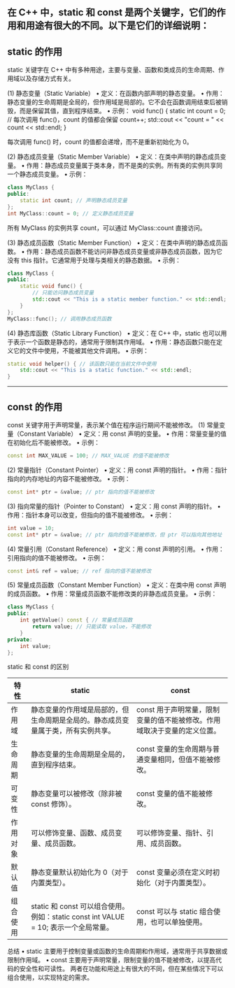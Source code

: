 在 C++ 中，static 和 const 是两个关键字，它们的作用和用途有很大的不同。以下是它们的详细说明：
------------------------
## static 的作用
static 关键字在 C++ 中有多种用途，主要与变量、函数和类成员的生命周期、作用域以及存储方式有关。

(1) 静态变量（Static Variable）
•  定义：在函数内部声明的静态变量。
•  作用：静态变量的生命周期是全局的，但作用域是局部的。它不会在函数调用结束后被销毁，而是保留其值，直到程序结束。
•  示例： 
void func() {
    static int count = 0; // 每次调用 func()，count 的值都会保留
    count++;
    std::cout << "count = " << count << std::endl;
}

 每次调用 func() 时，count 的值都会递增，而不是重新初始化为 0。
 
(2) 静态成员变量（Static Member Variable）
•  定义：在类中声明的静态成员变量。
•  作用：静态成员变量属于类本身，而不是类的实例。所有类的实例共享同一个静态成员变量。
•  示例： 
```c++
class MyClass {
public:
    static int count; // 声明静态成员变量
};
int MyClass::count = 0; // 定义静态成员变量
```
 所有 MyClass 的实例共享 count，可以通过 MyClass::count 直接访问。
 
(3) 静态成员函数（Static Member Function）
•  定义：在类中声明的静态成员函数。
•  作用：静态成员函数不能访问非静态成员变量或非静态成员函数，因为它没有 this 指针。它通常用于处理与类相关的静态数据。
•  示例： 
```cpp
class MyClass {
public:
    static void func() {
        // 只能访问静态成员变量
        std::cout << "This is a static member function." << std::endl;
    }
};
MyClass::func(); // 调用静态成员函数
```

(4) 静态库函数（Static Library Function）
•  定义：在 C++ 中，static 也可以用于表示一个函数是静态的，通常用于限制其作用域。
•  作用：静态函数只能在定义它的文件中使用，不能被其他文件调用。
•  示例： 
```cpp
static void helper() { // 该函数只能在当前文件中使用
    std::cout << "This is a static function." << std::endl;
}
```
------------------------
## const 的作用
const 关键字用于声明常量，表示某个值在程序运行期间不能被修改。
(1) 常量变量（Constant Variable）
•  定义：用 const 声明的变量。
•  作用：常量变量的值在初始化后不能被修改。
•  示例： 
```cpp
const int MAX_VALUE = 100; // MAX_VALUE 的值不能被修改
```
(2) 常量指针（Constant Pointer）
•  定义：用 const 声明的指针。
•  作用：指针指向的内存地址的内容不能被修改。
•  示例： 
```cpp
const int* ptr = &value; // ptr 指向的值不能被修改
```
(3) 指向常量的指针（Pointer to Constant）
•  定义：用 const 声明的指针。
•  作用：指针本身可以改变，但指向的值不能被修改。
•  示例：
```cpp
int value = 10;
const int* ptr = &value; // ptr 指向的值不能被修改，但 ptr 可以指向其他地址
```
(4) 常量引用（Constant Reference）
•  定义：用 const 声明的引用。
•  作用：引用指向的值不能被修改。
•  示例： 
```cpp
const int& ref = value; // ref 指向的值不能被修改
```
(5) 常量成员函数（Constant Member Function）
•  定义：在类中用 const 声明的成员函数。
•  作用：常量成员函数不能修改类的非静态成员变量。
•  示例： 
```cpp
class MyClass {
public:
    int getValue() const { // 常量成员函数
        return value; // 只能读取 value，不能修改
    }
private:
    int value;
};
```
static 和 const 的区别

| 特性 | static | const |
|---|---|---|
| 作用域 | 静态变量的作用域是局部的，但生命周期是全局的。静态成员变量属于类，所有实例共享。 | const 用于声明常量，限制变量的值不能被修改。作用域取决于变量的定义位置。 |
| 生命周期 | 静态变量的生命周期是全局的，直到程序结束。 | const 变量的生命周期与普通变量相同，但值不能被修改。 |
| 可变性 | 静态变量可以被修改（除非被 const 修饰）。 | const 变量的值不能被修改。 |
| 作用对象 | 可以修饰变量、函数、成员变量、成员函数。 | 可以修饰变量、指针、引用、成员函数。 |
| 默认值 | 静态变量默认初始化为 0（对于内置类型）。 | const 变量必须在定义时初始化（对于内置类型）。 |
| 组合使用 | static 和 const 可以组合使用。例如：static const int VALUE = 10; 表示一个全局常量。 | const 可以与 static 组合使用，也可以单独使用。 |

总结
•  static 主要用于控制变量或函数的生命周期和作用域，通常用于共享数据或限制作用域。
•  const 主要用于声明常量，限制变量的值不能被修改，以提高代码的安全性和可读性。
两者在功能和用途上有很大的不同，但在某些情况下可以组合使用，以实现特定的需求。
